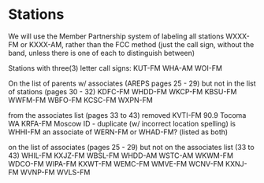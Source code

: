 Stations
========
We will use the Member Partnership system of labeling all stations WXXX-FM or KXXX-AM, rather than the FCC method (just the call sign, without the band, unless there is one of each to distinguish between)

Stations with three(3) letter call signs: 
  KUT-FM
  WHA-AM
  WOI-FM


On the list of parents w/ associates (AREPS pages 25 - 29) but not in the list of stations (pages 30 - 32)
  KDFC-FM 
  WHDD-FM
  WKCP-FM
  KBSU-FM
  WWFM-FM
  WBFO-FM
  KCSC-FM
  WXPN-FM

from the associates list (pages 33 to 43)
  removed KVTI-FM	90.9 Tocoma WA	KRFA-FM	Moscow ID - duplicate (w/ incorrect location spelling)
  is WHHI-FM an associate of WERN-FM or WHAD-FM? (listed as both)
  
on the list of associates (pages 25 - 29) but not on the associates list (33 to 43)
	WHIL-FM
	KXJZ-FM
	WBSL-FM
	WHDD-AM
	WSTC-AM
	WKWM-FM
	WDCO-FM
	WIPA-FM
	KXWT-FM
	WEMC-FM
	WMVE-FM 
	WCNV-FM 
	KXNJ-FM
	WVNP-FM
	WVLS-FM
